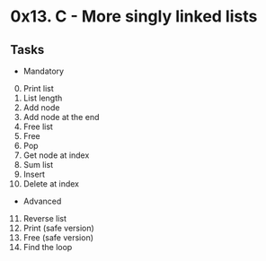 # 0x13. C - More singly linked lists

## Tasks

* Mandatory

0. Print list
1. List length
2. Add node
3. Add node at the end
4. Free list
5. Free
6. Pop
7. Get node at index
8. Sum list
9. Insert
10. Delete at index

* Advanced

11. Reverse list
12. Print (safe version)
13. Free (safe version)
14. Find the loop
